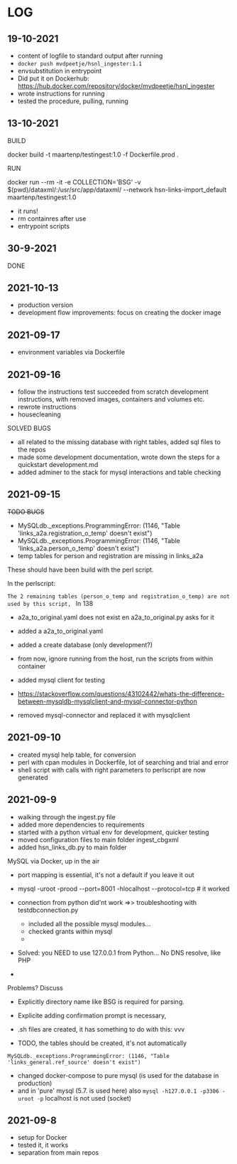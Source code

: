 # LOG


## 19-10-2021

- content of logfile to standard output after running
- `docker push mvdpeetje/hsnl_ingester:1.1`
- envsubstitution in entrypoint
- Did put it on Dockerhub: https://hub.docker.com/repository/docker/mvdpeetje/hsnl_ingester
- wrote instructions for running
- tested the procedure, pulling, running


## 13-10-2021

BUILD

docker build -t maartenp/testingest:1.0 -f Dockerfile.prod .

RUN

docker run --rm -it  -e COLLECTION='BSG'  -v  $(pwd)/dataxml/:/usr/src/app/dataxml/ --network hsn-links-import_default maartenp/testingest:1.0

- it runs!
- rm containres after use
- entrypoint scripts

## 30-9-2021


DONE


## 2021-10-13

- production version
- development flow improvements: focus on creating the docker image 

## 2021-09-17

- environment variables via Dockerfile



## 2021-09-16

- follow the instructions test succeeded from scratch development instructions, with removed images, containers and volumes etc.
- rewrote instructions
- housecleaning

SOLVED BUGS

- all related to the missing database with right tables, added sql files to the repos
- made some development documentation, wrote down the steps for a quickstart development.md
- added adminer to the stack for mysql interactions and table checking

## 2021-09-15

<strike>TODO BUGS </strike>
- MySQLdb._exceptions.ProgrammingError: (1146, "Table 'links_a2a.registration_o_temp' doesn't exist")
- MySQLdb._exceptions.ProgrammingError: (1146, "Table 'links_a2a.person_o_temp' doesn't exist")
- temp tables for person and registration are missing in links_a2a

These should have been build with the perl script.

In the perlscript:

`The 2 remaining tables (person_o_temp and registration_o_temp) are not used by this script, ` ln 138


- a2a_to_original.yaml does not exist en a2a_to_original.py asks for it

- added a a2a_to_original.yaml

- added a create database (only development?)
- from now, ignore running from the host, run the scripts from within container
- added mysql client for testing
- https://stackoverflow.com/questions/43102442/whats-the-difference-between-mysqldb-mysqlclient-and-mysql-connector-python
- removed mysql-connector and replaced it with mysqlclient


## 2021-09-10

- created mysql help table, for conversion
- perl with cpan modules in Dockerfile, lot of searching and trial and error
- shell script with calls with right parameters to perlscript are now generated

## 2021-09-9

- walking through the ingest.py file
- added more dependencies to requirements
- started with a python virtual env for development, quicker testing
- moved configuration files to main folder ingest_cbgxml
- added hsn_links_db.py to main folder

MySQL via Docker, up in the air
- port mapping is essential, it's not a default if you leave it out


- mysql -uroot -prood --port=8001 -hlocalhost --protocol=tcp # it worked
- connection from python did'nt work =>> troubleshooting with testdbconnection.py
    - included all the possible mysql modules...
    - checked grants within mysql
    - 
- Solved: you NEED to use 127.0.0.1 from Python... No DNS resolve, like PHP
- 
Problems? Discuss
- Explicitly directory name like BSG is required for parsing. 
- Explicite adding confirmation prompt is necessary, 

- .sh files are created, it has something to do with this: vvv
- TODO, the tables should be created, it's not automatically

```
MySQLdb._exceptions.ProgrammingError: (1146, "Table 'links_general.ref_source' doesn't exist")

```

- changed docker-compose to pure mysql (is used for the database in production)
- and in 'pure' mysql (5.7. is used here) also `mysql -h127.0.0.1 -p3306 -uroot -p`  localhost is not used (socket)


## 2021-09-8

- setup for Docker
- tested it, it works
- separation from main repos
